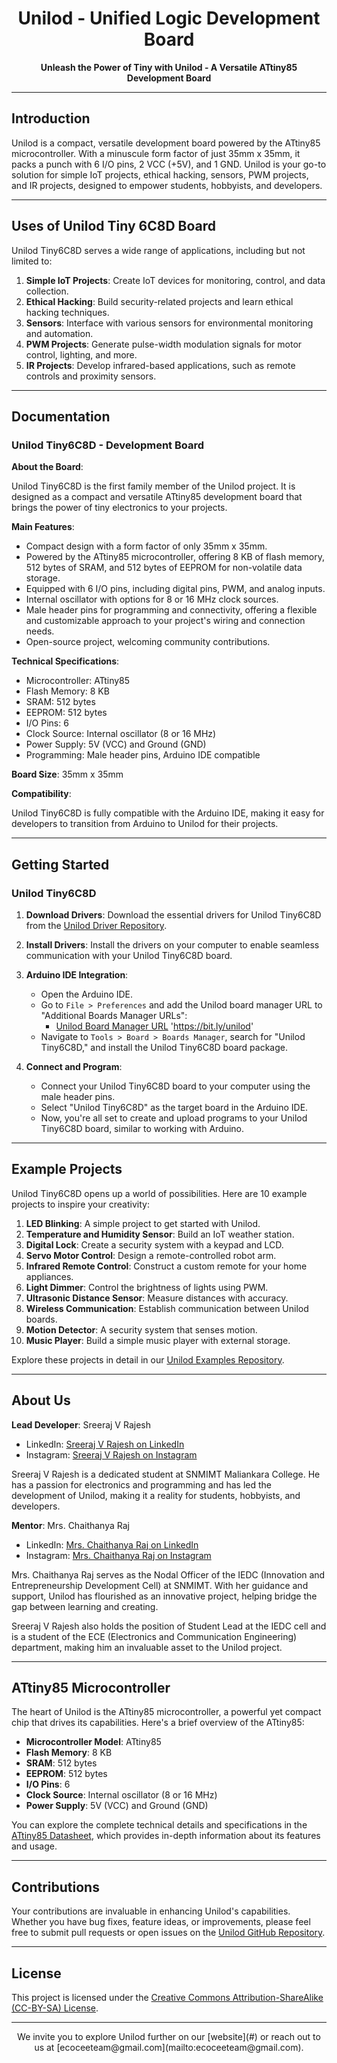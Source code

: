 <h1 align="center"><b>Unilod - Unified Logic Development Board</b></h1>

<p align="center">
  <b>Unleash the Power of Tiny with Unilod - A Versatile ATtiny85 Development Board</b>
</p>

---

## Introduction

Unilod is a compact, versatile development board powered by the ATtiny85 microcontroller. With a minuscule form factor of just 35mm x 35mm, it packs a punch with 6 I/O pins, 2 VCC (+5V), and 1 GND. Unilod is your go-to solution for simple IoT projects, ethical hacking, sensors, PWM projects, and IR projects, designed to empower students, hobbyists, and developers.

---

## Uses of Unilod Tiny 6C8D Board

Unilod Tiny6C8D serves a wide range of applications, including but not limited to:

1. **Simple IoT Projects**: Create IoT devices for monitoring, control, and data collection.
2. **Ethical Hacking**: Build security-related projects and learn ethical hacking techniques.
3. **Sensors**: Interface with various sensors for environmental monitoring and automation.
4. **PWM Projects**: Generate pulse-width modulation signals for motor control, lighting, and more.
5. **IR Projects**: Develop infrared-based applications, such as remote controls and proximity sensors.

---

## Documentation

### Unilod Tiny6C8D - Development Board

**About the Board**:

Unilod Tiny6C8D is the first family member of the Unilod project. It is designed as a compact and versatile ATtiny85 development board that brings the power of tiny electronics to your projects.

**Main Features**:

- Compact design with a form factor of only 35mm x 35mm.
- Powered by the ATtiny85 microcontroller, offering 8 KB of flash memory, 512 bytes of SRAM, and 512 bytes of EEPROM for non-volatile data storage.
- Equipped with 6 I/O pins, including digital pins, PWM, and analog inputs.
- Internal oscillator with options for 8 or 16 MHz clock sources.
- Male header pins for programming and connectivity, offering a flexible and customizable approach to your project's wiring and connection needs.
- Open-source project, welcoming community contributions.

**Technical Specifications**:

- Microcontroller: ATtiny85
- Flash Memory: 8 KB
- SRAM: 512 bytes
- EEPROM: 512 bytes
- I/O Pins: 6
- Clock Source: Internal oscillator (8 or 16 MHz)
- Power Supply: 5V (VCC) and Ground (GND)
- Programming: Male header pins, Arduino IDE compatible

**Board Size**: 35mm x 35mm

**Compatibility**:

Unilod Tiny6C8D is fully compatible with the Arduino IDE, making it easy for developers to transition from Arduino to Unilod for their projects.

---

## Getting Started

### Unilod Tiny6C8D

1. **Download Drivers**: Download the essential drivers for Unilod Tiny6C8D from the [Unilod Driver Repository](https://github.com/cyberkutti-iedc/Unilod/tree/main/Drivers).

2. **Install Drivers**: Install the drivers on your computer to enable seamless communication with your Unilod Tiny6C8D board.

3. **Arduino IDE Integration**:
   - Open the Arduino IDE.
   - Go to `File > Preferences` and add the Unilod board manager URL to "Additional Boards Manager URLs":
     - [Unilod Board Manager URL](https://bit.ly/unilod) 'https://bit.ly/unilod'
   - Navigate to `Tools > Board > Boards Manager`, search for "Unilod Tiny6C8D," and install the Unilod Tiny6C8D board package.
   
4. **Connect and Program**:
   - Connect your Unilod Tiny6C8D board to your computer using the male header pins.
   - Select "Unilod Tiny6C8D" as the target board in the Arduino IDE.
   - Now, you're all set to create and upload programs to your Unilod Tiny6C8D board, similar to working with Arduino.

---

## Example Projects

Unilod Tiny6C8D opens up a world of possibilities. Here are 10 example projects to inspire your creativity:

1. **LED Blinking**: A simple project to get started with Unilod.
2. **Temperature and Humidity Sensor**: Build an IoT weather station.
3. **Digital Lock**: Create a security system with a keypad and LCD.
4. **Servo Motor Control**: Design a remote-controlled robot arm.
5. **Infrared Remote Control**: Construct a custom remote for your home appliances.
6. **Light Dimmer**: Control the brightness of lights using PWM.
7. **Ultrasonic Distance Sensor**: Measure distances with accuracy.
8. **Wireless Communication**: Establish communication between Unilod boards.
9. **Motion Detector**: A security system that senses motion.
10. **Music Player**: Build a simple music player with external storage.

Explore these projects in detail in our [Unilod Examples Repository](link_to_examples).

---

## About Us

**Lead Developer**: Sreeraj V Rajesh
- LinkedIn: [Sreeraj V Rajesh on LinkedIn](https://www.linkedin.com/in/sreerajvrajesh)
- Instagram: [Sreeraj V Rajesh on Instagram](https://www.instagram.com/sreeraj_vr)

Sreeraj V Rajesh is a dedicated student at SNMIMT Maliankara College. He has a passion for electronics and programming and has led the development of Unilod, making it a reality for students, hobbyists, and developers.

**Mentor**: Mrs. Chaithanya Raj
- LinkedIn: [Mrs. Chaithanya Raj on LinkedIn](https://www.linkedin.com/in/chaithanya-raj)
- Instagram: [Mrs. Chaithanya Raj on Instagram](https://www.instagram.com/chaithanyaraj_chaitu)

Mrs. Chaithanya Raj serves as the Nodal Officer of the IEDC (Innovation and Entrepreneurship Development Cell) at SNMIMT. With her guidance and support, Unilod has flourished as an innovative project, helping bridge the gap between learning and creating.

Sreeraj V Rajesh also holds the position of Student Lead at the IEDC cell and is a student of the ECE (Electronics and Communication Engineering) department, making him an invaluable asset to the Unilod project.

---

## ATtiny85 Microcontroller

The heart of Unilod is the ATtiny85 microcontroller, a powerful yet compact chip that drives its capabilities. Here's a brief overview of the ATtiny85:

- **Microcontroller Model**: ATtiny85
- **Flash Memory**: 8 KB
- **SRAM**: 512 bytes
- **EEPROM**: 512 bytes
- **I/O Pins**: 6
- **Clock Source**: Internal oscillator (8 or 16 MHz)
- **Power Supply**: 5V (VCC) and Ground (GND)

You can explore the complete technical details and specifications in the [ATtiny85 Datasheet](https://ww1.microchip.com/downloads/en/devicedoc/atmel-2586-avr-8-bit-microcontroller-attiny25-attiny45-attiny85_datasheet.pdf), which provides in-depth information about its features and usage.

---

## Contributions

Your contributions are invaluable in enhancing Unilod's capabilities. Whether you have bug fixes, feature ideas, or improvements, please feel free to submit pull requests or open issues on the [Unilod GitHub Repository](link_to_github_repo).

---

## License

This project is licensed under the [Creative Commons Attribution-ShareAlike (CC-BY-SA) License](https://creativecommons.org/licenses/by-sa/4.0/).

---

<p align="center">
  We invite you to explore Unilod further on our [website](#) or reach out to us at [ecoceeteam@gmail.com](mailto:ecoceeteam@gmail.com).
</p>
